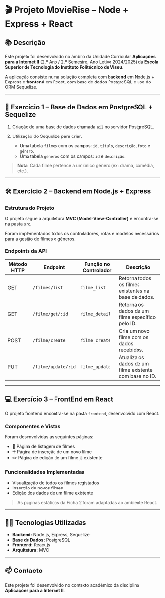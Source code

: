 # 🎬 Projeto MovieRise – Node + Express + React

## 📚 Descrição

Este projeto foi desenvolvido no âmbito da Unidade Curricular **Aplicações para a Internet II** (2.º Ano / 2.º Semestre, Ano Letivo 2024/2025) da **Escola Superior de Tecnologia do Instituto Politécnico de Viseu**.

A aplicação consiste numa solução completa com **backend** em Node.js + Express e **frontend** em React, com base de dados PostgreSQL e uso do ORM Sequelize.

---

## 🚀 Exercício 1 – Base de Dados em PostgreSQL + Sequelize

1. Criação de uma base de dados chamada `ai2` no servidor PostgreSQL.

2. Utilização do Sequelize para criar:
   - Uma tabela `filmes` com os campos: `id`, `título`, `descrição`, `foto` e `género`.
   - Uma tabela `generos` com os campos: `id` e `descrição`.

> **Nota:** Cada filme pertence a um único género (ex: drama, comédia, etc.).

---

## 🛠️ Exercício 2 – Backend em Node.js + Express

### Estrutura do Projeto

O projeto segue a arquitetura **MVC (Model-View-Controller)** e encontra-se na pasta `src`.

Foram implementados todos os controladores, rotas e modelos necessários para a gestão de filmes e géneros.

### Endpoints da API

| Método HTTP | Endpoint                                | Função no Controlador | Descrição                                                 |
|-------------|------------------------------------------|------------------------|-----------------------------------------------------------|
| GET         | `/filmes/list`                          | `filme_list`           | Retorna todos os filmes existentes na base de dados.      |
| GET         | `/filme/get/:id`                        | `filme_detail`         | Retorna os dados de um filme específico pelo ID.          |
| POST        | `/filme/create`                         | `filme_create`         | Cria um novo filme com os dados recebidos.                |
| PUT         | `/filme/update/:id`                     | `filme_update`         | Atualiza os dados de um filme existente com base no ID.   |

---

## 💻 Exercício 3 – FrontEnd em React

O projeto frontend encontra-se na pasta `frontend`, desenvolvido com React.

### Componentes e Vistas

Foram desenvolvidas as seguintes páginas:

- 📄 Página de listagem de filmes
- ➕ Página de inserção de um novo filme
- ✏️ Página de edição de um filme já existente

### Funcionalidades Implementadas

- Visualização de todos os filmes registados
- Inserção de novos filmes
- Edição dos dados de um filme existente

> As páginas estáticas da Ficha 2 foram adaptadas ao ambiente React.

---

## 🧑‍💻 Tecnologias Utilizadas

- **Backend:** Node.js, Express, Sequelize
- **Base de Dados:** PostgreSQL
- **Frontend:** React.js
- **Arquitetura:** MVC

---

## 📫 Contacto

Este projeto foi desenvolvido no contexto académico da disciplina **Aplicações para a Internet II**.

